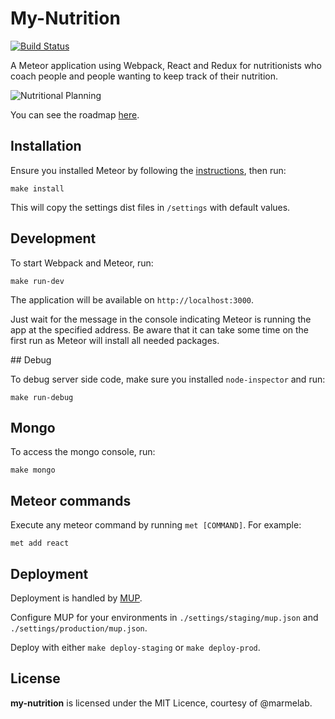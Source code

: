 # My-Nutrition
[![Build Status](https://travis-ci.org/djhi/my-nutrition.svg?branch=master)](https://travis-ci.org/djhi/my-nutrition)

A Meteor application using Webpack, React and Redux for nutritionists who coach people and people wanting to keep track of their nutrition.

![Nutritional Planning](https://sc-cdn.scaleengine.net/i/4699b5eefe616db4ceca84b4e3d33c49.png)

You can see the roadmap [here](./ROADMAP.md).

## Installation

Ensure you installed Meteor by following the [instructions](https://www.meteor.com/install), then run:
```
make install
```

This will copy the settings dist files in `/settings` with default values.

## Development

To start Webpack and Meteor, run:
```
make run-dev
```

The application will be available on `http://localhost:3000`.

Just wait for the message in the console indicating Meteor is running the app at the specified address.
Be aware that it can take some time on the first run as Meteor will install all needed packages.

## Debug

To debug server side code, make sure you installed `node-inspector` and run:
```
make run-debug
```

## Mongo

To access the mongo console, run:
```
make mongo
```

## Meteor commands

Execute any meteor command by running `met [COMMAND]`. For example:
```
met add react
```

## Deployment

Deployment is handled by [MUP](https://github.com/arunoda/meteor-up).

Configure MUP for your environments in `./settings/staging/mup.json` and `./settings/production/mup.json`.

Deploy with either `make deploy-staging` or `make deploy-prod`.

## License

**my-nutrition** is licensed under the MIT Licence, courtesy of @marmelab.
